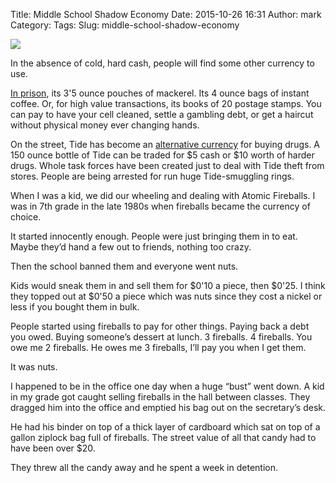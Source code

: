 Title: Middle School Shadow Economy
Date: 2015-10-26 16:31
Author: mark
Category: 
Tags: 
Slug: middle-school-shadow-economy

<img src="https://cdn-images-1.medium.com/max/2000/1*aWZiLUUvVJHqkphHsB6g0Q.jpeg"  />

In the absence of cold, hard cash, people will find some other currency to use.

[In prison](http://www.wired.com/2011/01/st_prisoncurrencies/), its 3'5 ounce pouches of mackerel. Its 4 ounce bags of instant coffee. Or, for high value transactions, its books of 20 postage stamps. You can pay to have your cell cleaned, settle a gambling debt, or get a haircut without physical money ever changing hands.

On the street, Tide has become an [alternative currency](http://nymag.com/news/features/tide-detergent-drugs-2013-1/) for buying drugs. A 150 ounce bottle of Tide can be traded for $5 cash or $10 worth of harder drugs. Whole task forces have been created just to deal with Tide theft from stores. People are being arrested for run huge Tide-smuggling rings.

When I was a kid, we did our wheeling and dealing with Atomic Fireballs. I was in 7th grade in the late 1980s when fireballs became the currency of choice.

It started innocently enough. People were just bringing them in to eat. Maybe they’d hand a few out to friends, nothing too crazy.

Then the school banned them and everyone went nuts.

Kids would sneak them in and sell them for $0'10 a piece, then $0'25. I think they topped out at $0'50 a piece which was nuts since they cost a nickel or less if you bought them in bulk.

People started using fireballs to pay for other things. Paying back a debt you owed. Buying someone’s dessert at lunch. 3 fireballs. 4 fireballs. You owe me 2 fireballs. He owes me 3 fireballs, I’ll pay you when I get them.

It was nuts.

I happened to be in the office one day when a huge “bust” went down. A kid in my grade got caught selling fireballs in the hall between classes. They dragged him into the office and emptied his bag out on the secretary’s desk.

He had his binder on top of a thick layer of cardboard which sat on top of a gallon ziplock bag full of fireballs. The street value of all that candy had to have been over $20.

They threw all the candy away and he spent a week in detention.

